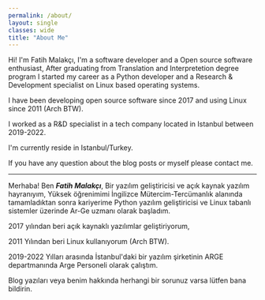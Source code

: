 ```yaml
---
permalink: /about/
layout: single
classes: wide
title: "About Me"
---
```


Hi! I'm Fatih Malakçı, I'm a software developer and a Open source software enthusiast, After graduating from Translation and Interpretetion degree program I started my career as a Python developer and a Research & Development specialist on Linux based operating systems.

I have been developing open source software since 2017 and using Linux since 2011 (Arch BTW).

I worked as a R&D specialist in a tech company located in Istanbul between 2019-2022.

I'm currently reside in Istanbul/Turkey.

If you have any question about the blog posts or myself please contact me.


---

Merhaba! Ben ***Fatih Malakçı***, Bir yazılım geliştiricisi ve açık kaynak yazılım hayranıyım, Yüksek öğrenimimi İngilizce Mütercim-Tercümanlık alanında tamamladıktan sonra kariyerime Python yazılım geliştiricisi ve Linux tabanlı sistemler üzerinde Ar-Ge uzmanı olarak başladım.

2017 yılından beri açık kaynaklı yazılımlar geliştiriyorum, 

2011 Yılından beri Linux kullanıyorum (Arch BTW). 

2019-2022 Yılları arasında İstanbul'daki bir yazılım şirketinin ARGE departmanında Arge Personeli olarak çalıştım.

Blog yazıları veya benim hakkında herhangi bir sorunuz varsa lütfen bana bildirin.